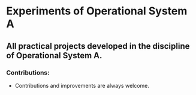 # Experiments of Operational System A

## All practical projects developed in the discipline of Operational System A.

### Contributions:
* Contributions and improvements are always welcome.
